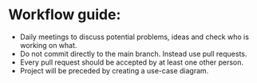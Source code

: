 # Workflow guide:
- Daily meetings to discuss potential problems, ideas and check who is working on what.
- Do not commit directly to the main branch. Instead use pull requests.
- Every pull request should be accepted by at least one other person.
- Project will be preceded by creating a use-case diagram.
